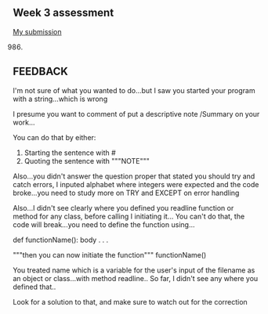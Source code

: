 ## Week 3 assessment

[My submission](https://repl.it/@Maysummer/WK-3-Assignment)

0986.


## FEEDBACK
I'm not sure of what you wanted to do...but I saw you 
started your program with a string...which is
wrong

I presume you want to comment of put a descriptive note
/Summary on your work...

You can do that by either:
1. Starting the sentence with #
2. Quoting the sentence with """NOTE"""

Also...you didn't answer the question proper that stated
you should try and catch errors, I inputed
alphabet where integers were expected and the code
broke...you need to study more on
TRY and EXCEPT on error handling

Also...I didn't see clearly where you defined you readline 
function or method for any class, before calling I initiating it...
You can't do that, the code will break...you need to 
define the function using...

def functionName():
    body . . .


"""then you can now initiate the function"""
functionName()

You treated name which is a variable for the user's input of the filename
as an object or class...with method readline..
So far, I didn't see any where you defined that..

Look for a solution to that, and make sure to watch out for the
correction
